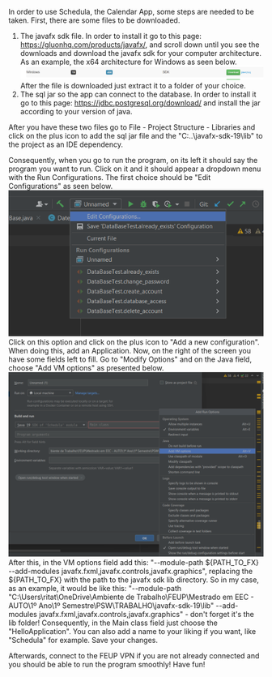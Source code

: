 In order to use Schedula, the Calendar App, some steps are needed to be taken.
First, there are some files to be downloaded.
1. The javafx sdk file. In order to install it go to this page: https://gluonhq.com/products/javafx/, and scroll down until you see the downloads and download the javafx sdk for your computer architecture. As an example, the x64 architecture for Windows as seen below.
![sdkjavafx](uploads/6a530c66cdfd5d5328354f2be4c08f8e/sdkjavafx.png)
After the file is downloaded just extract it to a folder of your choice.
2. The sql jar so the app can connect to the database. In order to install it go to this page: https://jdbc.postgresql.org/download/ and install the jar according to your version of java.

After you have these two files go to File - Project Structure - Libraries and click on the plus icon to add the sql jar file and the "C:\..\javafx-sdk-19\lib" to the project as an IDE dependency.

Consequently, when you go to run the program, on its left it should say the program you want to run. Click on it and it should appear a dropdown menu with the Run Configurations. The first choice should be "Edit Configurations" as seen below.
![editconfigurations](uploads/ffdaa63b8a242f5595e26576c763b5f6/editconfigurations.png)
Click on this option and click on the plus icon to "Add a new configuration". When doing this, add an Application. Now, on the right of the screen you have some fields left to fill. Go to "Modify Options" and on the Java field, choose "Add VM options" as presented below.
![addvmoptions](uploads/6d0cfa70206310b8fad7da9693e978fa/addvmoptions.png)
After this, in the VM options field add this: "--module-path ${PATH_TO_FX} --add-modules javafx.fxml,javafx.controls,javafx.graphics", replacing the ${PATH_TO_FX} with the path to the javafx sdk lib directory. So in my case, as an example, it would be like this: "--module-path "C:\Users\ritat\OneDrive\Ambiente de Trabalho\FEUP\Mestrado em EEC - AUTO\1º Ano\1º Semestre\PSW\TRABALHO\javafx-sdk-19\lib" --add-modules javafx.fxml,javafx.controls,javafx.graphics" - don't forget it's the lib folder! 
Consequently, in the Main class field just choose the "HelloApplication". You can also add a name to your liking if you want, like "Schedula" for example. Save your changes.

Afterwards, connect to the FEUP VPN if you are not already connected and you should be able to run the program smoothly! Have fun!
